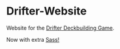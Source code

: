 # Drifter-Website
Website for the [Drifter Deckbuilding Game](https://github.com/Wes-Coburn/Drifter-Deckbuilding-Game).

Now with extra [Sass!](https://sass-lang.com/)
